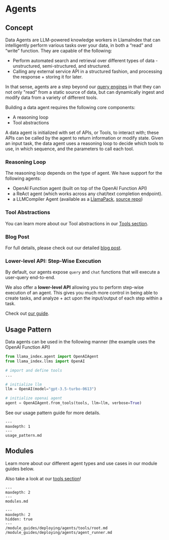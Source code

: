# Agents

## Concept

Data Agents are LLM-powered knowledge workers in LlamaIndex that can intelligently perform various tasks over your data, in both a “read” and “write” function. They are capable of the following:

- Perform automated search and retrieval over different types of data - unstructured, semi-structured, and structured.
- Calling any external service API in a structured fashion, and processing the response + storing it for later.

In that sense, agents are a step beyond our [query engines](/module_guides/deploying/query_engine/root.md) in that they can not only "read" from a static source of data, but can dynamically ingest and modify data from a variety of different tools.

Building a data agent requires the following core components:

- A reasoning loop
- Tool abstractions

A data agent is initialized with set of APIs, or Tools, to interact with; these APIs can be called by the agent to return information or modify state. Given an input task, the data agent uses a reasoning loop to decide which tools to use, in which sequence, and the parameters to call each tool.

### Reasoning Loop

The reasoning loop depends on the type of agent. We have support for the following agents:

- OpenAI Function agent (built on top of the OpenAI Function API)
- a ReAct agent (which works across any chat/text completion endpoint).
- a LLMCompiler Agent (available as a [LlamaPack](https://llamahub.ai/l/llama_packs-agents-llm_compiler?from=llama_packs), [source repo](https://github.com/SqueezeAILab/LLMCompiler))

### Tool Abstractions

You can learn more about our Tool abstractions in our [Tools section](/module_guides/deploying/agents/tools/root.md).

### Blog Post

For full details, please check out our detailed [blog post](https://medium.com/llamaindex-blog/data-agents-eed797d7972f).

### Lower-level API: Step-Wise Execution

By default, our agents expose `query` and `chat` functions that will execute a user-query end-to-end.

We also offer a **lower-level API** allowing you to perform step-wise execution of an agent. This gives you much more control in being able to create tasks, and analyze + act upon the input/output of each step within a task.

Check out [our guide](/module_guides/deploying/agents/agent_runner.md).

## Usage Pattern

Data agents can be used in the following manner (the example uses the OpenAI Function API)

```python
from llama_index.agent import OpenAIAgent
from llama_index.llms import OpenAI

# import and define tools
...

# initialize llm
llm = OpenAI(model="gpt-3.5-turbo-0613")

# initialize openai agent
agent = OpenAIAgent.from_tools(tools, llm=llm, verbose=True)
```

See our usage pattern guide for more details.

```{toctree}
---
maxdepth: 1
---
usage_pattern.md
```

## Modules

Learn more about our different agent types and use cases in our module guides below.

Also take a look at our [tools section](/module_guides/deploying/agents/tools/root.md)!

```{toctree}
---
maxdepth: 2
---
modules.md
```

```{toctree}
---
maxdepth: 2
hidden: true
---
/module_guides/deploying/agents/tools/root.md
/module_guides/deploying/agents/agent_runner.md
```
